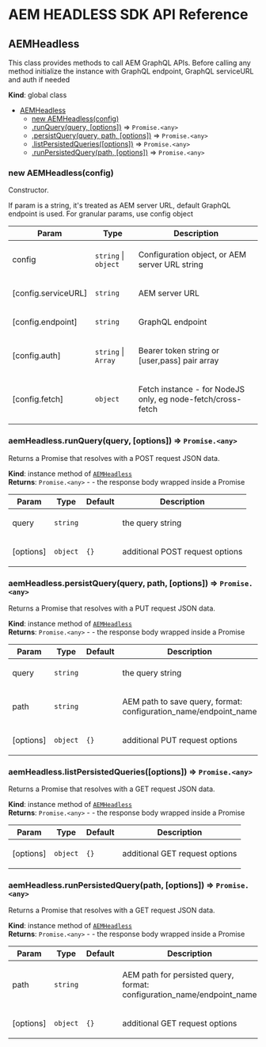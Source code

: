<!--
Copyright 2021 Adobe. All rights reserved.
This file is licensed to you under the Apache License, Version 2.0 (the "License");
you may not use this file except in compliance with the License. You may obtain a copy
of the License at http://www.apache.org/licenses/LICENSE-2.0

Unless required by applicable law or agreed to in writing, software distributed under
the License is distributed on an "AS IS" BASIS, WITHOUT WARRANTIES OR REPRESENTATIONS
OF ANY KIND, either express or implied. See the License for the specific language
governing permissions and limitations under the License.
-->
# AEM HEADLESS SDK API Reference

<a name="AEMHeadless"></a>

## AEMHeadless
This class provides methods to call AEM GraphQL APIs.
Before calling any method initialize the instance
with GraphQL endpoint, GraphQL serviceURL and auth if needed

**Kind**: global class  

* [AEMHeadless](#AEMHeadless)
    * [new AEMHeadless(config)](#new_AEMHeadless_new)
    * [.runQuery(query, [options])](#AEMHeadless+runQuery) ⇒ <code>Promise.&lt;any&gt;</code>
    * [.persistQuery(query, path, [options])](#AEMHeadless+persistQuery) ⇒ <code>Promise.&lt;any&gt;</code>
    * [.listPersistedQueries([options])](#AEMHeadless+listPersistedQueries) ⇒ <code>Promise.&lt;any&gt;</code>
    * [.runPersistedQuery(path, [options])](#AEMHeadless+runPersistedQuery) ⇒ <code>Promise.&lt;any&gt;</code>

<a name="new_AEMHeadless_new"></a>

### new AEMHeadless(config)
Constructor.

If param is a string, it's treated as AEM server URL, default GraphQL endpoint is used.
For granular params, use config object

<table>
  <thead>
    <tr>
      <th>Param</th><th>Type</th><th>Description</th>
    </tr>
  </thead>
  <tbody>
<tr>
    <td>config</td><td><code>string</code> | <code>object</code></td><td><p>Configuration object, or AEM server URL string</p>
</td>
    </tr><tr>
    <td>[config.serviceURL]</td><td><code>string</code></td><td><p>AEM server URL</p>
</td>
    </tr><tr>
    <td>[config.endpoint]</td><td><code>string</code></td><td><p>GraphQL endpoint</p>
</td>
    </tr><tr>
    <td>[config.auth]</td><td><code>string</code> | <code>Array</code></td><td><p>Bearer token string or [user,pass] pair array</p>
</td>
    </tr><tr>
    <td>[config.fetch]</td><td><code>object</code></td><td><p>Fetch instance - for NodeJS only, eg node-fetch/cross-fetch</p>
</td>
    </tr>  </tbody>
</table>

<a name="AEMHeadless+runQuery"></a>

### aemHeadless.runQuery(query, [options]) ⇒ <code>Promise.&lt;any&gt;</code>
Returns a Promise that resolves with a POST request JSON data.

**Kind**: instance method of [<code>AEMHeadless</code>](#AEMHeadless)  
**Returns**: <code>Promise.&lt;any&gt;</code> - - the response body wrapped inside a Promise  
<table>
  <thead>
    <tr>
      <th>Param</th><th>Type</th><th>Default</th><th>Description</th>
    </tr>
  </thead>
  <tbody>
<tr>
    <td>query</td><td><code>string</code></td><td></td><td><p>the query string</p>
</td>
    </tr><tr>
    <td>[options]</td><td><code>object</code></td><td><code>{}</code></td><td><p>additional POST request options</p>
</td>
    </tr>  </tbody>
</table>

<a name="AEMHeadless+persistQuery"></a>

### aemHeadless.persistQuery(query, path, [options]) ⇒ <code>Promise.&lt;any&gt;</code>
Returns a Promise that resolves with a PUT request JSON data.

**Kind**: instance method of [<code>AEMHeadless</code>](#AEMHeadless)  
**Returns**: <code>Promise.&lt;any&gt;</code> - - the response body wrapped inside a Promise  
<table>
  <thead>
    <tr>
      <th>Param</th><th>Type</th><th>Default</th><th>Description</th>
    </tr>
  </thead>
  <tbody>
<tr>
    <td>query</td><td><code>string</code></td><td></td><td><p>the query string</p>
</td>
    </tr><tr>
    <td>path</td><td><code>string</code></td><td></td><td><p>AEM path to save query, format: configuration_name/endpoint_name</p>
</td>
    </tr><tr>
    <td>[options]</td><td><code>object</code></td><td><code>{}</code></td><td><p>additional PUT request options</p>
</td>
    </tr>  </tbody>
</table>

<a name="AEMHeadless+listPersistedQueries"></a>

### aemHeadless.listPersistedQueries([options]) ⇒ <code>Promise.&lt;any&gt;</code>
Returns a Promise that resolves with a GET request JSON data.

**Kind**: instance method of [<code>AEMHeadless</code>](#AEMHeadless)  
**Returns**: <code>Promise.&lt;any&gt;</code> - - the response body wrapped inside a Promise  
<table>
  <thead>
    <tr>
      <th>Param</th><th>Type</th><th>Default</th><th>Description</th>
    </tr>
  </thead>
  <tbody>
<tr>
    <td>[options]</td><td><code>object</code></td><td><code>{}</code></td><td><p>additional GET request options</p>
</td>
    </tr>  </tbody>
</table>

<a name="AEMHeadless+runPersistedQuery"></a>

### aemHeadless.runPersistedQuery(path, [options]) ⇒ <code>Promise.&lt;any&gt;</code>
Returns a Promise that resolves with a GET request JSON data.

**Kind**: instance method of [<code>AEMHeadless</code>](#AEMHeadless)  
**Returns**: <code>Promise.&lt;any&gt;</code> - - the response body wrapped inside a Promise  
<table>
  <thead>
    <tr>
      <th>Param</th><th>Type</th><th>Default</th><th>Description</th>
    </tr>
  </thead>
  <tbody>
<tr>
    <td>path</td><td><code>string</code></td><td></td><td><p>AEM path for persisted query, format: configuration_name/endpoint_name</p>
</td>
    </tr><tr>
    <td>[options]</td><td><code>object</code></td><td><code>{}</code></td><td><p>additional GET request options</p>
</td>
    </tr>  </tbody>
</table>

